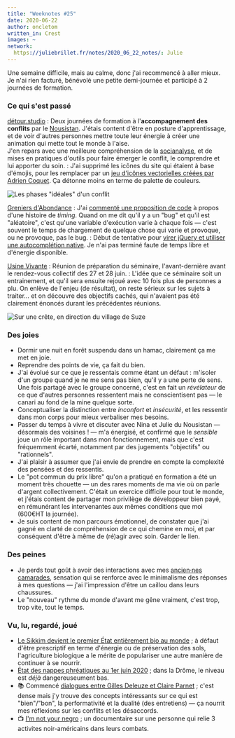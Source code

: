 ```yaml
---
title: "Weeknotes #25"
date: 2020-06-22
author: oncletom
written_in: Crest
images: ~
network:
  https://juliebrillet.fr/notes/2020_06_22_notes/: Julie
---
```


Une semaine difficile, mais au calme, donc j'ai recommencé à aller mieux. Je n'ai rien facturé, bénévolé une petite demi-journée et participé à 2 journées de formation.

<!--more-->

### Ce qui s'est passé

[détour.studio]
: Deux journées de formation à l'**accompagnement des conflits** par le [Nousistan](http://www.nousistan.org/). J'étais content d'être en posture d'apprentissage, et de voir d'autres personnes mettre toute leur énergie à créer une animation qui mette tout le monde à l'aise.<br>
J'en repars avec une meilleure compréhension de la [socianalyse](https://fr.wikipedia.org/wiki/Socianalyse), et de mises en pratiques d'outils pour faire émerger le conflit, le comprendre et lui apporter du soin.
: J'ai supprimé les icônes du site qui étaient à base d'émojis, pour les remplacer par un [jeu d'icônes vectorielles créées par Adrien Coquet](https://thenounproject.com/coquet_adrien/). Ça détonne moins en terme de palette de couleurs.

![](/weeknotes/images/2020/6/conflit-ideal.jpg "Les phases &quot;idéales&quot; d'un conflit")


[Greniers d'Abondance]
: J'ai [commenté une proposition de code](https://framagit.org/lga/crater-ui/-/merge_requests/21/) à propos d'une histoire de _timing_. Quand on me dit qu'il y a un "bug" et qu'il est "aléatoire", c'est qu'une variable d'exécution varie à chaque fois — c'est souvent le temps de chargement de quelque chose qui varie et provoque, ou ne provoque, pas le bug.
: Début de tentative pour [virer jQuery et utiliser une autocomplétion native](https://framagit.org/lga/crater-ui/-/merge_requests/22/). Je n'ai pas terminé faute de temps libre et d'énergie disponible.


[Usine Vivante]
: Réunion de préparation du séminaire, l'avant-dernière avant le rendez-vous collectif des 27 et 28 juin.
: L'idée que ce séminaire soit un entrainement, et qu'il sera ensuite rejoué avec 10 fois plus de personnes a plu. On enlève de l'enjeu (de résultat), on reste sérieux sur les sujets à traiter… et on découvre des objectifs cachés, qui n'avaient pas été clairement énoncés durant les précédentes réunions.

![](/weeknotes/images/2020/6/suze.jpg "Sur une crête, en direction du village de Suze")


### Des joies

- Dormir une nuit en forêt suspendu dans un hamac, clairement ça me met en joie.
- Reprendre des points de vie, ça fait du bien.
- J'ai évolué sur ce que je ressentais comme étant un défaut : m'isoler d'un groupe quand je ne me sens pas bien, qu'il y a une perte de sens. Une fois partagé avec le groupe concerné, c'est en fait un _révélateur_ de ce que d'autres personnes ressentent mais ne conscientisent pas — le canari au fond de la mine quelque sorte.
- Conceptualiser la distinction entre _inconfort_ et _insécurité_, et les ressentir dans mon corps pour mieux verbaliser mes besoins.
- Passer du temps à vivre et discuter avec Nina et Julie du Nousistan — désormais des voisines ! — m'a énergisé, et confirmé que le _sensible_ joue un rôle important dans mon fonctionnement, mais que c'est fréquemment écarté, notamment par des jugements "objectifs" ou "rationnels".
- J'ai plaisir à assumer que j'ai envie de prendre en compte la complexité des pensées et des ressentis.
- Le "pot commun du prix libre" qu'on a pratiqué en formation a été un moment très chouette — un des rares moments de ma vie où on parle d'argent collectivement. C'était un exercice difficile pour tout le monde, et j'étais content de partager mon privilège de développeur bien payé, en rémunérant les intervenantes aux mêmes conditions que moi (600€HT la journée).
- Je suis content de mon parcours émotionnel, de constater que j'ai gagné en clarté de compréhension de ce qui chemine en moi, et par conséquent d'être à même de (ré)agir avec soin. Garder le lien.


### Des peines

- Je perds tout goût à avoir des interactions avec mes [ancien·nes camarades](https://dtc-innovation.org/), sensation qui se renforce avec le minimalisme des réponses à mes questions — j'ai l'impression d'être un caillou dans leurs chaussures.
- Le "nouveau" rythme du monde d'avant me gêne vraiment, c'est trop, trop vite, tout le temps.


### Vu, lu, regardé, joué

- [Le Sikkim devient le premier État entièrement bio au monde](https://globalgoodness.ca/inde-le-sikkim-devient-le-premier-etat-entierement-bio-au-monde/) ; à défaut d'être prescriptif en terme d'énergie ou de préservation des sols, l'agriculture biologique a le mérite de populariser une autre manière de continuer à se nourrir.
- [État des nappes phréatiques au 1er juin 2020](https://www.brgm.fr/publication-presse/etat-nappes-eau-souterraine-1er-juin-2020) ; dans la Drôme, le niveau est _déjà_ dangereuseument bas.
- 📚 Commencé [dialogues entre Gilles Deleuze et Claire Parnet](https://en.wikipedia.org/wiki/Dialogues_(Gilles_Deleuze)) ; c'est dense mais j'y trouve des concepts intéressants sur ce qui est "bien"/"bon", la performativité et la dualité (des entretiens) — ça nourrit mes réflexions sur les conflits et les désaccords.
- 📺 [I'm not your negro](https://en.wikipedia.org/wiki/I_Am_Not_Your_Negro) ; un documentaire sur une personne qui relie 3 activites noir-américains dans leurs combats.

[détour.studio]: /
[Stylo]: https://github.com/EcrituresNumeriques/stylo
[Jardins Nourriciers]: https://www.lesjardinsnourriciers.com/
[CartoBio]: https://cartobio.org/
[Usine Vivante]: https://www.usinevivante.org
[Apprendre à développer une cartographie web]: https://github.com/sofiaboulaarab/carto_recherche
[Revue Hybrid]: https://www.puv-editions.fr/collections/hybrid.html
[paged.js]: https://www.pagedjs.org/
[Greniers d'Abondance]: https://resiliencealimentaire.org/

[Noémie]: https://noemiegirard.co
[Sofia]: https://twitter.com/sofiaboulaarab
[Mélina]: http://melinacoaching.com/
[Anne-Sophie]: https://hello-bokeh.fr
[Guillaume]: https://www.yuzutech.fr/
[Claire]: https://www.lassembleuse.fr/
[Antoine]: https://www.quaternum.net/
[Alexandre]: https://apollonet.fr/
